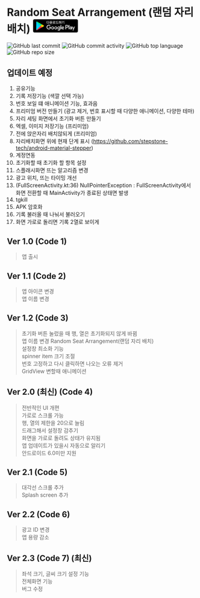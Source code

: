 # Random Seat Arrangement (랜덤 자리 배치)  <a href="https://play.google.com/store/apps/details?id=com.seunghyun.randomseats"><img src="/images/download_in_store.svg" width="120"></a>
![GitHub last commit](https://img.shields.io/github/last-commit/MinSeungHyun/RandomSeatArrangement.svg?color=blue)
![GitHub commit activity](https://img.shields.io/github/commit-activity/m/MinSeungHyun/RandomSeatArrangement.svg?label=commit)
![GitHub top language](https://img.shields.io/github/languages/top/MinSeungHyun/RandomSeatArrangement.svg?color=orange)
![GitHub repo size](https://img.shields.io/github/repo-size/MinSeungHyun/RandomSeatArrangement.svg?color=brightgreen)
## 업데이트 예정
1. 공유기능
2. 기록 저장기능 (색깔 선택 가능)
3. 번호 보일 떄 애니메이션 기능, 효과음
5. 프리미엄 버전 만들기 (광고 제거, 번호 표시할 때 다양한 애니메이션, 다양한 테마)
6. 자리 세팅 화면에서 초기화 버튼 만들기
7. 엑셀, 이미지 저장기능 (프리미엄)
8. 전에 앉은자리 배치않되게 (프리미엄)
9. 자리배치화면 위에 현재 단계 표시 (https://github.com/stepstone-tech/android-material-stepper)
10. 계정연동
12. 초기화할 때 초기화 할 항목 설정 
13. 스플래시화면 뜨는 알고리즘 변경
14. 광고 위치, 뜨는 타이밍 개선
15. (FullScreenActivity.kt:36) NullPointerException : FullScreenActivity에서 화면 전환할 때 MainActivity가 종료된 상태면 발생
16. tgkill 
17. APK 암호화
18. 기록 불러올 때 나눠서 불러오기
19. 화면 가로로 돌리면 기록 2열로 보이게

## Ver 1.0 (Code 1)
> 앱 출시

## Ver 1.1 (Code 2)
> 앱 아이콘 변경<br>
> 앱 이름 변경

## Ver 1.2 (Code 3)
> 초기화 버튼 눌렀을 때 행, 열은 초기화되지 않게 바뀜<br>
> 앱 이름 변경 Random Seat Arrangement(랜덤 자리 배치) <br>
> 설정창 최소화 기능<br>
> spinner item 크기 조절<br>
> 번호 고정하고 다시 클릭하면 나오는 오류 제거<br>
> GridView 변할때 애니메이션

## Ver 2.0 (최신) (Code 4)
> 전반적인 UI 개편<br>
> 가로로 스크롤 가능<br>
> 행, 열의 제한을 20으로 늘림<br>
> 드래그해서 설정창 감추기<br>
> 화면을 가로로 돌려도 상태가 유지됨<br>
> 앱 업데이트가 있을시 자동으로 알리기<br>
> 안드로이드 6.0미만 지원 

## Ver 2.1 (Code 5) 
> 대각선 스크롤 추가<br>
> Splash screen 추가

## Ver 2.2 (Code 6)
> 광고 ID 변경<br>
> 앱 용량 감소<br>

## Ver 2.3 (Code 7) (최신)
> 좌석 크기, 글씨 크기 설정 기능<br>
> 전체화면 기능<br>
> 버그 수정<br>
